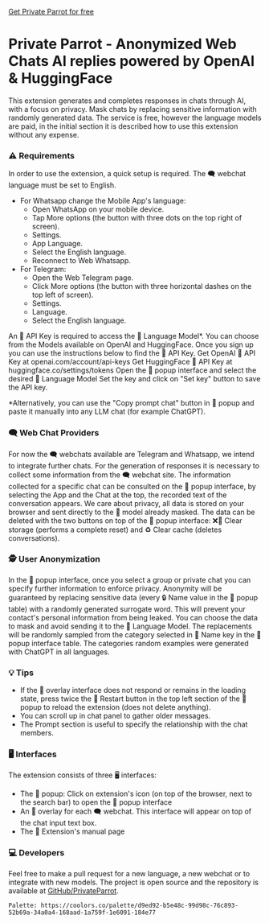 [Get Private Parrot for free](https://chrome.google.com/webstore/detail/private-parrot/fajfhpgedgeagjeninnlogilclofijmf)
# Private Parrot - Anonymized Web Chats AI replies powered by OpenAI & HuggingFace
This extension generates and completes responses in chats through AI, with a focus on privacy. Mask chats by replacing sensitive information with randomly generated data. The service is free, however the language models are paid, in the initial section it is described how to use this extension without any expense.
### ⚠ Requirements
In order to use the extension, a quick setup is required. The 🗨 webchat language must be set to English.
- For  Whatsapp change the Mobile App's language:
  - Open WhatsApp on your mobile device.
  - Tap More options (the button with three dots on the top right of screen).
  - Settings.
  - App Language.
  - Select the English language.
  - Reconnect to Web Whatsapp.
- For  Telegram:
  - Open the Web Telegram page.
  - Click More options (the button with three horizontal dashes on the top left of screen).
  - Settings.
  - Language.
  - Select the English language. 
  
An 🔑 API Key is required to access the 🧠 Language Model*.
You can choose from the Models available on  OpenAI and  HuggingFace.
Once you sign up you can use the instructions below to find the 🔑 API Key.
Get  OpenAI 🔑 API Key at openai.com/account/api-keys
Get  HuggingFace 🔑 API Key at huggingface.co/settings/tokens
Open the 📩 popup interface and select the desired 🧠 Language Model
Set the key and click on "Set key" button to save the API key.
 
*Alternatively, you can use the "Copy prompt chat" button in 📩 popup and paste it manually into any LLM chat (for example ChatGPT).
### 🗨 Web Chat Providers
For now the 🗨 webchats available are  Telegram and  Whatsapp, we intend to integrate further chats.
For the generation of responses it is necessary to collect some information from the 🗨 webchat site.
The information collected for a specific chat can be consulted on the 📩 popup interface, by selecting the App and the Chat at the top, the recorded text of the conversation appears.
We care about privacy, all data is stored on your browser and sent directly to the 🧠 model already masked.
The data can be deleted with the two buttons on top of the 📩 popup interface: ❌💾 Clear storage (performs a complete reset) and ♻ Clear cache (deletes conversations).
### 🕵 User Anonymization
In the 📩 popup interface, once you select a group or private chat you can specify further information to enforce privacy.
Anonymity will be guaranteed by replacing sensitive data (every 🔒 Name value in the 📩 popup table) with a randomly generated surrogate word. This will prevent your contact's personal information from being leaked.
You can choose the data to mask and avoid sending it to the 🧠 Language Model.
The replacements will be randomly sampled from the category selected in 🔑 Name key in the 📩 popup interface table.
The categories random examples were generated with ChatGPT in all languages.
### 💡 Tips
- If the 📎 overlay interface does not respond or remains in the loading state, press twice the 🔌 Restart button in the top left section of the 📩 popup to reload the extension (does not delete anything).
- You can scroll up in chat panel to gather older messages.
- The Prompt section is useful to specify the relationship with the chat members.
### 🖥 Interfaces
The extension consists of three 🖥 interfaces:
- The 📩 popup: Click on extension's icon (on top of the browser, next to the search bar) to open the 📩 popup interface
- An 📎 overlay for each 🗨 webchat. This interface will appear on top of the chat input text box.
- The 📰 Extension's manual page
### 💻 Developers
Feel free to make a pull request for a new language, a new webchat or to integrate with new models.
The project is open source and the repository is available at [GitHub/PrivateParrot](https://github.com/lorenzoviva/PrivateParrot).



    Palette: https://coolors.co/palette/d9ed92-b5e48c-99d98c-76c893-52b69a-34a0a4-168aad-1a759f-1e6091-184e77
